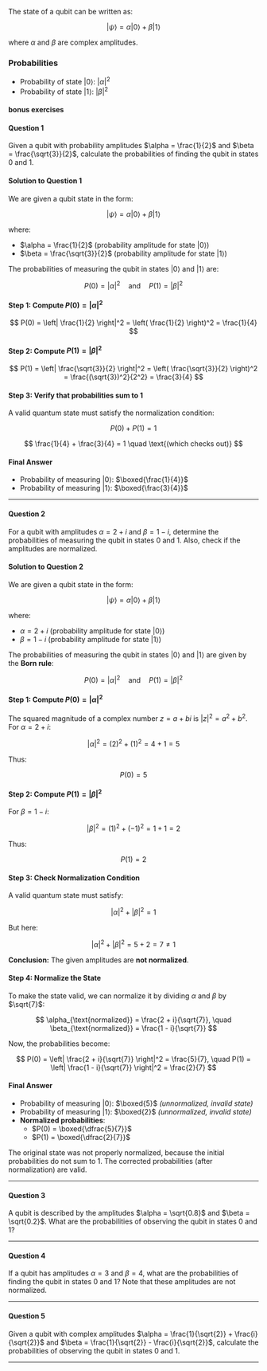 The state of a qubit can be written as:

$$
|\psi\rangle = \alpha |0\rangle + \beta |1\rangle
$$

where $\alpha$ and $\beta$ are complex amplitudes.

### Probabilities

- Probability of state $|0\rangle$: $|\alpha|^2$
- Probability of state $|1\rangle$: $|\beta|^2$

#### bonus exercises

#### Question 1

Given a qubit with probability amplitudes $\alpha = \frac{1}{2}$ and $\beta = \frac{\sqrt{3}}{2}$, calculate the probabilities of finding the qubit in states 0 and 1.

#### **Solution to Question 1**

We are given a qubit state in the form:

$$
|\psi\rangle = \alpha |0\rangle + \beta |1\rangle
$$

where:

- $\alpha = \frac{1}{2}$ (probability amplitude for state $|0\rangle$)
- $\beta = \frac{\sqrt{3}}{2}$ (probability amplitude for state $|1\rangle$)

The probabilities of measuring the qubit in states $|0\rangle$ and $|1\rangle$ are:

$$
P(0) = |\alpha|^2 \quad \text{and} \quad P(1) = |\beta|^2
$$

#### **Step 1: Compute $P(0) = |\alpha|^2$**

$$
P(0) = \left| \frac{1}{2} \right|^2 = \left( \frac{1}{2} \right)^2 = \frac{1}{4}
$$

#### **Step 2: Compute $P(1) = |\beta|^2$**

$$
P(1) = \left| \frac{\sqrt{3}}{2} \right|^2 = \left( \frac{\sqrt{3}}{2} \right)^2 = \frac{(\sqrt{3})^2}{2^2} = \frac{3}{4}
$$

#### **Step 3: Verify that probabilities sum to 1**

A valid quantum state must satisfy the normalization condition:

$$
P(0) + P(1) = 1
$$

$$
\frac{1}{4} + \frac{3}{4} = 1 \quad \text{(which checks out)}
$$

#### **Final Answer**

- Probability of measuring $|0\rangle$: $\boxed{\frac{1}{4}}$
- Probability of measuring $|1\rangle$: $\boxed{\frac{3}{4}}$

---

#### Question 2

For a qubit with amplitudes $\alpha = 2 + i$ and $\beta = 1 - i$, determine the probabilities of measuring the qubit in states 0 and 1. Also, check if the amplitudes are normalized.

#### **Solution to Question 2**

We are given a qubit state in the form:

$$
|\psi\rangle = \alpha |0\rangle + \beta |1\rangle
$$

where:

- $\alpha = 2 + i$ (probability amplitude for state $|0\rangle$)
- $\beta = 1 - i$ (probability amplitude for state $|1\rangle$)

The probabilities of measuring the qubit in states $|0\rangle$ and $|1\rangle$ are given by the **Born rule**:

$$
P(0) = |\alpha|^2 \quad \text{and} \quad P(1) = |\beta|^2
$$

#### **Step 1: Compute $P(0) = |\alpha|^2$**

The squared magnitude of a complex number $z = a + bi$ is $|z|^2 = a^2 + b^2$.  
For $\alpha = 2 + i$:

$$
|\alpha|^2 = (2)^2 + (1)^2 = 4 + 1 = 5
$$

Thus:

$$
P(0) = 5
$$

#### **Step 2: Compute $P(1) = |\beta|^2$**

For $\beta = 1 - i$:

$$
|\beta|^2 = (1)^2 + (-1)^2 = 1 + 1 = 2
$$

Thus:

$$
P(1) = 2
$$

#### **Step 3: Check Normalization Condition**

A valid quantum state must satisfy:

$$
|\alpha|^2 + |\beta|^2 = 1
$$

But here:

$$
|\alpha|^2 + |\beta|^2 = 5 + 2 = 7 \neq 1
$$

**Conclusion:** The given amplitudes are **not normalized**.

#### **Step 4: Normalize the State**

To make the state valid, we can normalize it by dividing $\alpha$ and $\beta$ by $\sqrt{7}$:

$$
\alpha_{\text{normalized}} = \frac{2 + i}{\sqrt{7}}, \quad \beta_{\text{normalized}} = \frac{1 - i}{\sqrt{7}}
$$

Now, the probabilities become:

$$
P(0) = \left| \frac{2 + i}{\sqrt{7}} \right|^2 = \frac{5}{7}, \quad P(1) = \left| \frac{1 - i}{\sqrt{7}} \right|^2 = \frac{2}{7}
$$

#### **Final Answer**

- Probability of measuring $|0\rangle$: $\boxed{5}$ _(unnormalized, invalid state)_
- Probability of measuring $|1\rangle$: $\boxed{2}$ _(unnormalized, invalid state)_
- **Normalized probabilities**:
  - $P(0) = \boxed{\dfrac{5}{7}}$
  - $P(1) = \boxed{\dfrac{2}{7}}$

The original state was not properly normalized, because the initial probabilities do not sum to 1. The corrected probabilities (after normalization) are valid.

---

#### Question 3

A qubit is described by the amplitudes $\alpha = \sqrt{0.8}$ and $\beta = \sqrt{0.2}$. What are the probabilities of observing the qubit in states 0 and 1?

---

#### Question 4

If a qubit has amplitudes $\alpha = 3$ and $\beta = 4$, what are the probabilities of finding the qubit in states 0 and 1? Note that these amplitudes are not normalized.

---

#### Question 5

Given a qubit with complex amplitudes $\alpha = \frac{1}{\sqrt{2}} + \frac{i}{\sqrt{2}}$ and $\beta = \frac{1}{\sqrt{2}} - \frac{i}{\sqrt{2}}$, calculate the probabilities of observing the qubit in states 0 and 1.

---
